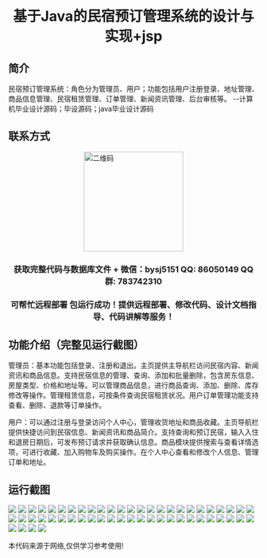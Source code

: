 <p><h1 align="center">基于Java的民宿预订管理系统的设计与实现+jsp</h1></p>

## 简介
民宿预订管理系统：角色分为管理员、用户；功能包括用户注册登录、地址管理、商品信息管理、民宿租赁管理、订单管理、新闻资讯管理、后台审核等。    --计算机毕业设计源码；毕设源码；java毕业设计源码


## 联系方式
<img src="https://bs-1329754181.cos.ap-shanghai.myqcloud.com/wx.jpg" alt="二维码" style="display: block; margin: 0 auto;" width="200px">
<p><h3 align="center">获取完整代码与数据库文件 + 微信：bysj5151 QQ: 86050149 QQ群: 783742310</h3></p>
<p><h3 align="center">可帮忙远程部署 包运行成功！提供远程部署、修改代码、设计文档指导、代码讲解等服务！</h3></p>

## 功能介绍（完整见运行截图）
管理员：基本功能包括登录、注册和退出。主页提供主导航栏访问民宿内容、新闻资讯和商品信息。支持民宿信息的管理、查询、添加和批量删除，包含房东信息、房屋类型、价格和地址等。可以管理商品信息，进行商品查询、添加、删除、库存修改等操作。管理租赁信息，可按条件查询民宿租赁状况。用户订单管理功能支持查看、删除、退款等订单操作。

用户：可以通过注册与登录访问个人中心，管理收货地址和商品收藏。主页导航栏提供快捷访问到民宿信息、新闻资讯和商品简介。支持查询和预订民宿，输入入住和退房日期后，可发布预订请求并获取确认信息。商品模块提供搜索与查看详情选项，可进行收藏、加入购物车及购买操作。在个人中心查看和修改个人信息、管理订单和地址。


## 运行截图
![](https://bs-1329754181.cos.ap-shanghai.myqcloud.com/ssm/AirbnbBookingManagementSystem/img/001.jpg)
![](https://bs-1329754181.cos.ap-shanghai.myqcloud.com/ssm/AirbnbBookingManagementSystem/img/002.jpg)
![](https://bs-1329754181.cos.ap-shanghai.myqcloud.com/ssm/AirbnbBookingManagementSystem/img/003.jpg)
![](https://bs-1329754181.cos.ap-shanghai.myqcloud.com/ssm/AirbnbBookingManagementSystem/img/004.jpg)
![](https://bs-1329754181.cos.ap-shanghai.myqcloud.com/ssm/AirbnbBookingManagementSystem/img/005.jpg)
![](https://bs-1329754181.cos.ap-shanghai.myqcloud.com/ssm/AirbnbBookingManagementSystem/img/006.jpg)
![](https://bs-1329754181.cos.ap-shanghai.myqcloud.com/ssm/AirbnbBookingManagementSystem/img/007.jpg)
![](https://bs-1329754181.cos.ap-shanghai.myqcloud.com/ssm/AirbnbBookingManagementSystem/img/008.jpg)
![](https://bs-1329754181.cos.ap-shanghai.myqcloud.com/ssm/AirbnbBookingManagementSystem/img/009.jpg)
![](https://bs-1329754181.cos.ap-shanghai.myqcloud.com/ssm/AirbnbBookingManagementSystem/img/010.jpg)
![](https://bs-1329754181.cos.ap-shanghai.myqcloud.com/ssm/AirbnbBookingManagementSystem/img/011.jpg)
![](https://bs-1329754181.cos.ap-shanghai.myqcloud.com/ssm/AirbnbBookingManagementSystem/img/012.jpg)
![](https://bs-1329754181.cos.ap-shanghai.myqcloud.com/ssm/AirbnbBookingManagementSystem/img/013.jpg)
![](https://bs-1329754181.cos.ap-shanghai.myqcloud.com/ssm/AirbnbBookingManagementSystem/img/014.jpg)
![](https://bs-1329754181.cos.ap-shanghai.myqcloud.com/ssm/AirbnbBookingManagementSystem/img/015.jpg)
![](https://bs-1329754181.cos.ap-shanghai.myqcloud.com/ssm/AirbnbBookingManagementSystem/img/016.jpg)
![](https://bs-1329754181.cos.ap-shanghai.myqcloud.com/ssm/AirbnbBookingManagementSystem/img/017.jpg)
![](https://bs-1329754181.cos.ap-shanghai.myqcloud.com/ssm/AirbnbBookingManagementSystem/img/018.jpg)
![](https://bs-1329754181.cos.ap-shanghai.myqcloud.com/ssm/AirbnbBookingManagementSystem/img/019.jpg)
![](https://bs-1329754181.cos.ap-shanghai.myqcloud.com/ssm/AirbnbBookingManagementSystem/img/020.jpg)
![](https://bs-1329754181.cos.ap-shanghai.myqcloud.com/ssm/AirbnbBookingManagementSystem/img/021.jpg)
![](https://bs-1329754181.cos.ap-shanghai.myqcloud.com/ssm/AirbnbBookingManagementSystem/img/022.jpg)
![](https://bs-1329754181.cos.ap-shanghai.myqcloud.com/ssm/AirbnbBookingManagementSystem/img/023.jpg)
![](https://bs-1329754181.cos.ap-shanghai.myqcloud.com/ssm/AirbnbBookingManagementSystem/img/024.jpg)
![](https://bs-1329754181.cos.ap-shanghai.myqcloud.com/ssm/AirbnbBookingManagementSystem/img/025.jpg)
![](https://bs-1329754181.cos.ap-shanghai.myqcloud.com/ssm/AirbnbBookingManagementSystem/img/026.jpg)
![](https://bs-1329754181.cos.ap-shanghai.myqcloud.com/ssm/AirbnbBookingManagementSystem/img/027.jpg)
![](https://bs-1329754181.cos.ap-shanghai.myqcloud.com/ssm/AirbnbBookingManagementSystem/img/028.jpg)
![](https://bs-1329754181.cos.ap-shanghai.myqcloud.com/ssm/AirbnbBookingManagementSystem/img/029.jpg)
![](https://bs-1329754181.cos.ap-shanghai.myqcloud.com/ssm/AirbnbBookingManagementSystem/img/030.jpg)
![](https://bs-1329754181.cos.ap-shanghai.myqcloud.com/ssm/AirbnbBookingManagementSystem/img/031.jpg)
![](https://bs-1329754181.cos.ap-shanghai.myqcloud.com/ssm/AirbnbBookingManagementSystem/img/032.jpg)
![](https://bs-1329754181.cos.ap-shanghai.myqcloud.com/ssm/AirbnbBookingManagementSystem/img/033.jpg)
![](https://bs-1329754181.cos.ap-shanghai.myqcloud.com/ssm/AirbnbBookingManagementSystem/img/034.jpg)
![](https://bs-1329754181.cos.ap-shanghai.myqcloud.com/ssm/AirbnbBookingManagementSystem/img/035.jpg)
![](https://bs-1329754181.cos.ap-shanghai.myqcloud.com/ssm/AirbnbBookingManagementSystem/img/036.jpg)
![](https://bs-1329754181.cos.ap-shanghai.myqcloud.com/ssm/AirbnbBookingManagementSystem/img/037.jpg)
![](https://bs-1329754181.cos.ap-shanghai.myqcloud.com/ssm/AirbnbBookingManagementSystem/img/038.jpg)
![](https://bs-1329754181.cos.ap-shanghai.myqcloud.com/ssm/AirbnbBookingManagementSystem/img/039.jpg)
![](https://bs-1329754181.cos.ap-shanghai.myqcloud.com/ssm/AirbnbBookingManagementSystem/img/040.jpg)
![](https://bs-1329754181.cos.ap-shanghai.myqcloud.com/ssm/AirbnbBookingManagementSystem/img/041.jpg)
![](https://bs-1329754181.cos.ap-shanghai.myqcloud.com/ssm/AirbnbBookingManagementSystem/img/042.jpg)
![](https://bs-1329754181.cos.ap-shanghai.myqcloud.com/ssm/AirbnbBookingManagementSystem/img/043.jpg)
![](https://bs-1329754181.cos.ap-shanghai.myqcloud.com/ssm/AirbnbBookingManagementSystem/img/044.jpg)
![](https://bs-1329754181.cos.ap-shanghai.myqcloud.com/ssm/AirbnbBookingManagementSystem/img/045.jpg)
![](https://bs-1329754181.cos.ap-shanghai.myqcloud.com/ssm/AirbnbBookingManagementSystem/img/046.jpg)
![](https://bs-1329754181.cos.ap-shanghai.myqcloud.com/ssm/AirbnbBookingManagementSystem/img/047.jpg)
![](https://bs-1329754181.cos.ap-shanghai.myqcloud.com/ssm/AirbnbBookingManagementSystem/img/048.jpg)
![](https://bs-1329754181.cos.ap-shanghai.myqcloud.com/ssm/AirbnbBookingManagementSystem/img/049.jpg)
![](https://bs-1329754181.cos.ap-shanghai.myqcloud.com/ssm/AirbnbBookingManagementSystem/img/050.jpg)
![](https://bs-1329754181.cos.ap-shanghai.myqcloud.com/ssm/AirbnbBookingManagementSystem/img/051.jpg)
![](https://bs-1329754181.cos.ap-shanghai.myqcloud.com/ssm/AirbnbBookingManagementSystem/img/052.jpg)
![](https://bs-1329754181.cos.ap-shanghai.myqcloud.com/ssm/AirbnbBookingManagementSystem/img/053.jpg)
![](https://bs-1329754181.cos.ap-shanghai.myqcloud.com/ssm/AirbnbBookingManagementSystem/img/054.jpg)

<p>本代码来源于网络,仅供学习参考使用!</p>
